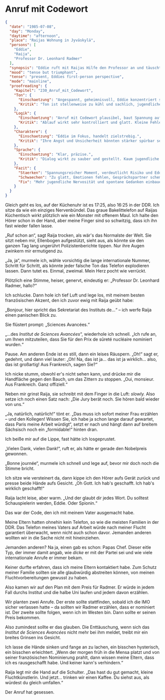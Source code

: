 # Anruf mit Codewort

```json
{
  "date": "1985-07-08",
  "day": "Monday",
  "daytime": "afternoon",
  "place": "Raijas Wohnung in Jyväskylä",
  "persons": [
    "Eddie",
    "Raija",
    "Professor Dr. Leonhard Radmer"
  ],
  "synopsis": "Eddie ruft mit Raijas Hilfe den Professor an und täuscht eine französische Preisnominierung vor, um ein Lebenszeichen an ihre Eltern zu senden.",
  "mood": "tense but triumphant",
  "tense": "present, Eddies first-person perspective",
  "mode": "mainline",
  "proofreading": {
    "Kapitel": "230_Anruf_mit_Codewort",
    "Ton": {
      "Einschaetzung": "Angespannt, geheimnisvoll, Eddie konzentriert sich auf den riskanten Anruf.",
      "Kritik": "Ton ist stellenweise zu kühl und sachlich, jugendliche Nervosität kommt zu kurz."
    },
    "Logik": {
      "Einschaetzung": "Anruf mit Codewort plausibel, baut Spannung auf.",
      "Kritik": "Ablauf wirkt sehr kontrolliert und glatt. Kleine Fehler, Versprecher oder Missverständnisse würden Realismus steigern."
    },
    "Charaktere": {
      "Einschaetzung": "Eddie im Fokus, handelt zielstrebig.",
      "Kritik": "Ihre Angst und Unsicherheit könnten stärker spürbar sein. Gesprächspartner bleibt blass und funktional."
    },
    "Sprache": {
      "Einschaetzung": "Klar, präzise.",
      "Kritik": "Dialog wirkt zu sauber und gestellt. Kaum jugendliche Ausrufe oder Füllwörter, Sprache dadurch etwas steif."
    },
    "Fazit": {
      "Staerken": "Spannungsreicher Moment, verdeutlicht Risiko und Eddies Mut.",
      "Schwaechen": "Zu glatt, Emotionen fehlen, Gesprächspartner schemenhaft.",
      "Fix": "Mehr jugendliche Nervosität und spontane Gedanken einbauen, Dialog mit kleinen Brüchen versehen, Nebenfigur klarer zeichnen."
    }
  }
}
```

Gleich geht es los, auf der Küchenuhr ist es 17:25, also 16:25 in der DDR. Ich
sitze da wie ein einziges Nervenbündel. Das graue Bakelittelefon auf Raijas
Küchentisch wirkt plötzlich wie ein Monster mit offenem Maul. Ich halte den
Hörer schon in der Hand, aber meine Finger sind so schwitzig, dass ich ihn fast
wieder fallen lasse.

„Ruf schon an“, sagt Raija trocken, als wär's das Normalste der Welt. Sie sitzt
neben mir, Ellenbogen aufgestützt, sieht aus, als könnte sie den ganzen Tag lang
ungerührt Polizistenberichte tippen. Nur ihre Augen zwinkern mir ermutigend zu.

„Ja, ja“, murmele ich, wähle vorsichtig die lange internationale Nummer, Schritt
für Schritt, als könnte jeder falsche Ton das Telefon explodieren lassen. Dann
tutet es. Einmal, zweimal. Mein Herz pocht wie verrückt.

Plötzlich eine Stimme, heiser, genervt, eindeutig er: „Professor Dr. Leonhard
Radmer, hallo?“

Ich schlucke. Dann hole ich tief Luft und lege los, mit meinem besten
französischen Akzent, den ich zuvor ewig mit Raija geübt habe:

„Bonjour, hier spricht das Sekretariat des Instituts de…“ – ich werfe Raija
einen panischen Blick zu.

Sie flüstert prompt: „Sciences Avancées.“

„…des *Institut de Sciences Avancées*“, wiederhole ich schnell. „Ich rufe an, um
Ihnen mitzuteilen, dass Sie für den Prix de sûreté nucléaire nominiert wurden.“

Pause. Am anderen Ende ist es still, dann ein leises Räuspern. „Oh!“ sagt er,
gedehnt, und dann viel lauter: „Oh! Na, das ist ja… das ist ja wirklich… also,
das ist großartig! Aus Frankreich, sagen Sie?“

Ich nicke stumm, obwohl er's nicht sehen kann, und drücke mir die Handfläche
gegen den Bauch, um das Zittern zu stoppen. „Oui, monsieur. Aus Frankreich. Ganz
offiziell.“

Neben mir grinst Raija, sie schreibt mit dem Finger in die Luft: *slowly.* Also
setze ich noch einen Satz nach: „Die Jury berät noch. Sie hören bald wieder von
uns.“

„Ja, natürlich, natürlich!“ tönt er. „Das muss ich sofort meiner Frau erzählen –
und den Kollegen! Wissen Sie, ich habe ja schon lange darauf gewartet, dass
Paris meine Arbeit würdigt“, setzt er nach und hängt dann auf breitem Sächsisch
noch ein „formidable!“ hinten dran.

Ich beiße mir auf die Lippe, fast hätte ich losgeprustet.

„Vielen Dank, vielen Dank!“, ruft er, als hätte er gerade den Nobelpreis
gewonnen.

„Bonne journée“, murmele ich schnell und lege auf, bevor mir doch noch die
Stimme bricht.

Ich sitze wie versteinert da, dann kippe ich den Hörer aufs Gerät zurück und
presse beide Hände aufs Gesicht. „Oh Gott. Ich hab's geschafft. Ich hab's
wirklich geschafft!“

Raija lacht leise, aber warm. „Und der glaubt dir jedes Wort. Du solltest
Schauspielerin werden, Eddie. Oder Spionin.“

Das war der Code, den ich mit meinem Vater ausgemacht habe.

Meine Eltern hatten ohnehin kein Telefon, so wie die meisten Familien in der
DDR. Das Telefon meines Vaters auf Arbeit würde nach meiner Flucht garantiert
überwacht, wenn nicht auch schon davor. Jemanden anderen wollten wir in die
Sache nicht mit hineinziehen.

Jemanden anderen? Na ja, einen gab es schon: Papas Chef. Dieser eitle Typ, der
immer damit angab, wie *dicke* er mit der Partei sei und wie viele
internationale Anrufe er immer bekam.

Keiner durfte erfahren, dass ich meine Eltern kontaktiert habe. Zum Schutz
meiner Familie sollten sie alle glaubwürdig abstreiten können, von meinen
Fluchtvorbereitungen gewusst zu haben.

Also kamen wir auf den Plan mit dem Preis für Radmer. Er würde in jedem Fall
durchs Institut und die halbe Uni laufen und jedem davon erzählen.

Wir planten zwei Anrufe. Der erste sollte stattfinden, sobald ich die IMO sicher
verlassen hatte – da sollten wir Radmer erzählen, dass er nominiert ist. Der
zweite sollte folgen, wenn ich im Westen bin. Dann sollte er seinen Preis
bekommen.

Also zumindest sollte er das glauben. Die Enttäuschung, wenn sich das *Institut
de Sciences Avancées* nicht mehr bei ihm meldet, treibt mir ein breites Grinsen
ins Gesicht.

Ich lasse die Hände sinken und fange an zu lachen, ein bisschen hysterisch, ein
bisschen erleichtert. „Wenn der morgen früh in die Mensa platzt und von seiner
französischen Nominierung prahlt, dann wissen meine Eltern, dass ich es
rausgeschafft habe. Und keiner kann's verhindern.“

Raija legt mir die Hand auf die Schulter. „Das hast du gut gemacht, kleine
Fluchtkünstlerin. Und jetzt… trinken wir einen Kaffee. Du siehst aus, als
würdest du gleich umfallen.“

Der Anruf hat gesessen.

